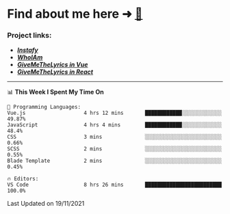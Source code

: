 # Find about me here ➜ [🧑](https://pauabella.dev)

### Project links:
- ***[Instafy](https://instafy.me)***
- ***[WhoIAm](https://pauabella.dev)***
- ***[GiveMeTheLyrics in Vue](https://lyrics.pauabella.dev)***
- ***[GiveMeTheLyrics in React](https://pauabella.dev/GiveMeTheLyrics)***

---
<!--START_SECTION:waka-->
📊 **This Week I Spent My Time On** 

```text
💬 Programming Languages: 
Vue.js                   4 hrs 12 mins       ████████████░░░░░░░░░░░░░   49.87% 
JavaScript               4 hrs 4 mins        ████████████░░░░░░░░░░░░░   48.4% 
CSS                      3 mins              ░░░░░░░░░░░░░░░░░░░░░░░░░   0.66% 
SCSS                     2 mins              ░░░░░░░░░░░░░░░░░░░░░░░░░   0.55% 
Blade Template           2 mins              ░░░░░░░░░░░░░░░░░░░░░░░░░   0.45%

🔥 Editors: 
VS Code                  8 hrs 26 mins       █████████████████████████   100.0%

```


 Last Updated on 19/11/2021
<!--END_SECTION:waka-->
